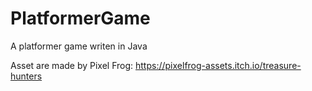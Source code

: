 # PlatformerGame
A platformer game writen in Java

Asset are made by Pixel Frog: https://pixelfrog-assets.itch.io/treasure-hunters
